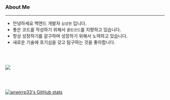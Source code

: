 ### About Me
---
- 안녕하세요 백엔드 개발자 `심성현` 입니다.
- 좋은 코드를 작성하기 위해서 `클린코드`를 지향하고 있습니다.
- 항상 성장하기를 갈구하며 성장하기 위해서 노력하고 있습니다.
- 새로운 기술에 호기심을 갖고 탐구하는 것을 좋아합니다.

<br><br>

<p align="left">
<a href="https://hits.seeyoufarm.com"><img src="https://hits.seeyoufarm.com/api/count/incr/badge.svg?url=https%3A%2F%2Fgithub.com%2Fanwjrrp33%2Fhit-counter&count_bg=%235491D1&title_bg=%23555555&icon=&icon_color=%23E7E7E7&title=hits&edge_flat=true"/></a>
</p>

<br><br>

[![anwjrrp33's GitHub stats](https://github-readme-stats.vercel.app/api?username=anwjrrp33)](https://github.com/anwjrrp33/github-readme-stats)
